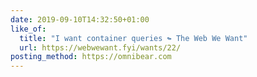 ```yaml
---
date: 2019-09-10T14:32:50+01:00
like_of:
  title: "I want container queries ↬ The Web We Want"
  url: https://webwewant.fyi/wants/22/
posting_method: https://omnibear.com
---
```

